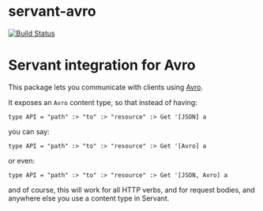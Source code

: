 # servant-avro

[![Build Status](https://travis-ci.org/doublecrowngaming/servant-avro.png)](https://travis-ci.org/doublecrowngaming/servant-avro)

# Servant integration for Avro

This package lets you communicate with clients using [Avro](https://github.com/haskell-works/avro).

It exposes an `Avro` content type, so that instead of having:

```
type API = "path" :> "to" :> "resource" :> Get '[JSON] a
```

you can say:

```
type API = "path" :> "to" :> "resource" :> Get '[Avro] a
```

or even:

```
type API = "path" :> "to" :> "resource" :> Get '[JSON, Avro] a
```

and of course, this will work for all HTTP verbs, and for request bodies, and anywhere else you use a content type in Servant.
